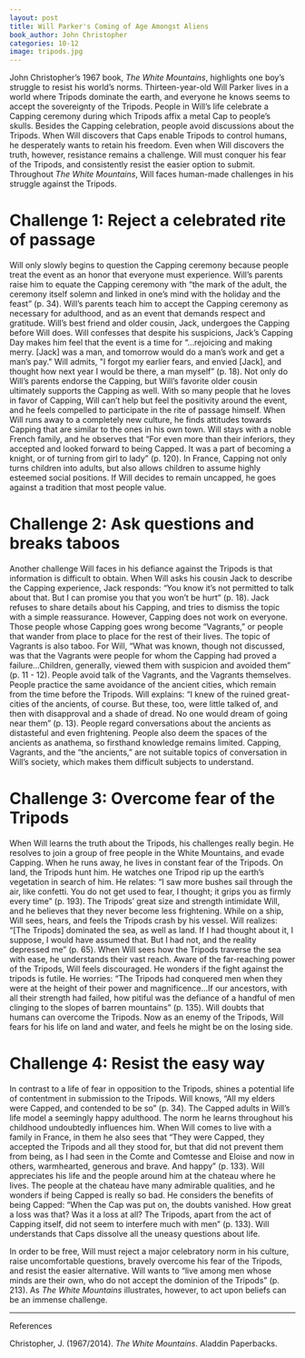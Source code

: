 ```yaml
---
layout: post
title: Will Parker's Coming of Age Amongst Aliens
book_author: John Christopher
categories: 10-12
image: tripods.jpg
---
```


John Christopher’s 1967 book, _The White Mountains_, highlights one boy’s struggle
to resist his world’s norms. Thirteen-year-old Will Parker lives in a world
where Tripods dominate the earth, and everyone he knows seems to accept the sovereignty of the Tripods. People in Will’s life celebrate a Capping ceremony during which Tripods affix
a metal Cap to people’s skulls. Besides the Capping celebration, people avoid
discussions about the Tripods. When Will discovers that Caps enable Tripods to control humans, he desperately
wants to retain his freedom. Even when Will discovers the truth, however,
resistance remains a challenge. Will must conquer his fear of the Tripods, and consistently resist the easier option to submit. Throughout _The White Mountains_,
Will faces human-made challenges in his struggle against the Tripods.

# Challenge 1: Reject a celebrated rite of passage

Will only slowly begins to question the Capping ceremony because people treat the event as an honor that everyone must experience. Will’s
parents raise him to equate the Capping ceremony with “the mark of the adult,
the ceremony itself solemn and linked in one’s mind with the holiday and the
feast” (p. 34). Will’s parents teach him to accept the Capping ceremony as necessary for adulthood, and as an event that demands respect and gratitude. Will’s
best friend and older cousin, Jack, undergoes the Capping before Will does. Will
confesses that despite his suspicions, Jack’s Capping Day makes him feel that
the event is a time for “...rejoicing and making merry. [Jack] was a man, and
tomorrow would do a man’s work and get a man’s pay." Will admits, "I forgot my earlier fears,
and envied [Jack], and thought how next year I would be there, a man myself” (p.
18). Not only do Will’s parents endorse the Capping, but Will’s favorite older
cousin ultimately supports the Capping as well. With so many people that he loves in
favor of Capping, Will can’t help but feel the positivity around the event,
and he feels compelled to participate in the rite of passage himself. When Will
runs away to a completely new culture, he finds attitudes towards Capping that
are similar to the ones in his own town. Will stays with a noble French family,
and he observes that “For even more than their inferiors, they accepted and
looked forward to being Capped. It was a part of becoming a knight, or of
turning from girl to lady” (p. 120). In France, Capping not only turns children into adults, but also allows children to assume highly esteemed social positions.  If Will decides to remain uncapped, he goes
against a tradition that most people value.

# Challenge 2: Ask questions and breaks taboos

Another challenge Will faces in his defiance against the Tripods is that
information is difficult to obtain. When Will asks his cousin Jack to describe the
Capping experience, Jack responds: “You know it’s not permitted to
talk about that. But I can promise you that you won’t be hurt” (p. 18). Jack
refuses to share details about his Capping, and tries to dismiss the topic with
a simple reassurance. However, Capping does not work on everyone. Those people
whose Capping goes wrong become “Vagrants,” or people that wander from place to
place for the rest of their lives. The topic of Vagrants is also taboo. For
Will, “What was known, though not discussed, was that the Vagrants were people
for whom the Capping had proved a failure…Children, generally, viewed them with
suspicion and avoided them” (p. 11 - 12). People avoid talk of the
Vagrants, and the Vagrants themselves. People practice the same avoidance of the ancient cities, which remain from the time before the Tripods. Will explains: “I knew of the
ruined great-cities of the ancients, of course. But these, too, were little
talked of, and then with disapproval and a shade of dread. No one would dream of
going near them” (p. 13). People regard conversations about the ancients as distasteful and even frightening. People also deem the spaces of
the ancients as anathema, so firsthand knowledge remains limited. Capping, Vagrants, and the “the
ancients,” are not suitable topics of conversation in Will’s society, which
makes them difficult subjects to understand.

# Challenge 3: Overcome fear of the Tripods

When Will learns the truth about the Tripods, his challenges really begin. He
resolves to join a group of free people in the White Mountains, and evade
Capping. When he runs away, he lives in constant fear of the Tripods. On land,
the Tripods hunt him. He watches one Tripod rip up the earth’s vegetation in
search of him. He relates: “I saw more bushes sail through the air, like confetti. You do
not get used to fear, I thought; it grips you as firmly every time” (p. 193).
The Tripods’ great size and strength intimidate Will, and he believes that they
never become less frightening. While on a ship, Will sees, hears, and feels
the Tripods crash by his vessel. Will realizes: “[The Tripods] dominated the
sea, as well as land. If I had thought about it, I suppose, I would have assumed
that. But I had not, and the reality depressed me” (p. 65). When Will sees how
the Tripods traverse the sea with ease, he understands their vast reach. Aware of the far-reaching power of the Tripods, Will feels
discouraged. He wonders if the fight against the tripods is futile. He worries:
“The Tripods had conquered men when they were at the height of their power and
magnificence...If our ancestors, with all their strength had failed, how pitiful
was the defiance of a handful of men clinging to the slopes of barren mountains”
(p. 135). Will doubts that humans can overcome the Tripods. Now as an enemy of
the Tripods, Will fears for his life on land and water, and feels he might be on the losing side.

# Challenge 4: Resist the easy way

In contrast to a life of fear in opposition to the Tripods, shines a potential life
of contentment in submission to the Tripods. Will knows, “All my elders were
Capped, and contended to be so” (p. 34). The Capped adults in Will’s life model
a seemingly happy adulthood. The norm he learns throughout his childhood
undoubtedly influences him. When Will comes to live with a family in France, in
them he also sees that “They were Capped, they accepted the Tripods and all they
stood for, but that did not prevent them from being, as I had seen in the Comte
and Comtesse and Eloise and now in others, warmhearted, generous and brave. And
happy” (p. 133). Will appreciates his life and the people around him at the
chateau where he lives. The people at the chateau have many admirable
qualities, and he wonders if being Capped is really so bad. He considers
the benefits of being Capped: “When the Cap was put on, the doubts vanished. How
great a loss was that? Was it a loss at all? The Tripods, apart from the act of
Capping itself, did not seem to interfere much with men” (p. 133). Will understands
that Caps dissolve all the uneasy questions about life.

In order to be free, Will must reject a major celebratory norm in his culture,
raise uncomfortable questions, bravely overcome his fear of the Tripods, and
resist the easier alternative. Will wants to “live among men whose minds are
their own, who do not accept the dominion of the Tripods” (p. 213). As _The
White Mountains_ illustrates, however, to act upon beliefs can be an immense challenge.

---
References

Christopher, J. (1967/2014). _The White Mountains_. Aladdin Paperbacks.
